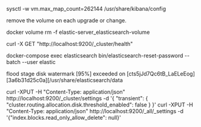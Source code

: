 sysctl -w vm.max_map_count=262144
/usr/share/kibana/config


remove the volume on each upgrade or change.


docker volume rm -f elastic-server_elasticsearch-volume


curl -X GET "http://localhost:9200/_cluster/health"

docker-compose exec elasticsearch bin/elasticsearch-reset-password --batch --user elastic


flood stage disk watermark [95%] exceeded on [cts5jJd7Qc6tB_LaELeEog][3a6b31d25c0a][/usr/share/elasticsearch/data

curl -XPUT -H "Content-Type: application/json" http://localhost:9200/_cluster/settings -d '{ "transient": { "cluster.routing.allocation.disk.threshold_enabled": false } }'
curl -XPUT -H "Content-Type: application/json" http://localhost:9200/_all/_settings -d '{"index.blocks.read_only_allow_delete": null}'

